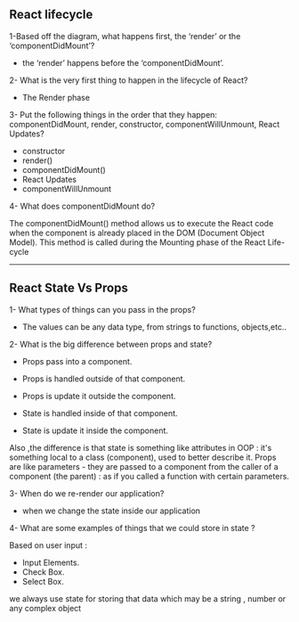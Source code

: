 ## React lifecycle 

1-Based off the diagram, what happens first, the ‘render’ or the ‘componentDidMount’?

- the ‘render’ happens before the ‘componentDidMount’.

2- What is the very first thing to happen in the lifecycle of React?

- The Render phase

3- Put the following things in the order that they happen: componentDidMount, render, constructor, componentWillUnmount, React Updates?

* constructor
* render()
* componentDidMount()
* React Updates
* componentWillUnmount

4- What does componentDidMount do?

The componentDidMount() method allows us to execute the React code when the component is already placed in the DOM (Document Object Model). 
This method is called during the Mounting phase of the React Life-cycle

______________________________________________________________

## React State Vs Props

1- What types of things can you pass in the props?

- The values can be any data type, from strings to functions, objects,etc..

2- What is the big difference between props and state?

* Props pass into a component.

* Props is handled outside of that component.

* Props is update it outside the component.

* State is handled inside of that component.

* State is update it inside the component.

 Also ,the difference is that state is something like attributes in OOP : it's something local to a class (component), used to better describe it. Props are like parameters - they are passed to a component from the caller of a component (the parent) : as if you called a function with certain parameters.

3- When do we re-render our application?

- when we change the state inside our application
 

4- What are some examples of things that we could store in state ?

Based on user input :

* Input Elements.
* Check Box.
* Select Box.

we always use state for storing that data which may be a string , number or any complex object